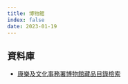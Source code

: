 ```yaml
---
title: 博物館
index: false
date: 2023-01-19
---
```

<adsense></adsense>

## 資料庫
- [康樂及文化事務署博物館藏品目錄檢索](https://mcms.lcsd.gov.hk/Search/search/enquire?&request_locale=zh_HK)
